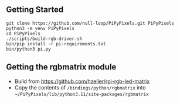 ## Getting Started

```
git clone https://github.com/null-loop/PiPyPixels.git PiPyPixels
python3 -m venv PiPyPixels
cd PiPyPixels
./scripts/build-rgb-driver.sh
bin/pip install -r pi-requirements.txt
bin/python3 pi.py
```

## Getting the rgbmatrix module

* Build from https://github.com/hzeller/rpi-rgb-led-matrix
* Copy the contents of `/bindings/python/rgbmatrix` into `~/PiPyPixels/lib/python3.11/site-packages/rgbmatrix`
